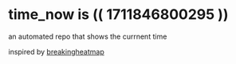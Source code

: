 # time_now is (( 1711846800295 ))

an automated repo that shows the currnent time

inspired by [breakingheatmap](https://github.com/breakingheatmap/breakingheatmap)